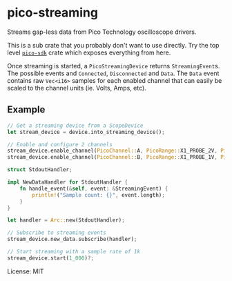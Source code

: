 # pico-streaming

Streams gap-less data from Pico Technology oscilloscope drivers.

This is a sub crate that you probably don't want to use directly. Try the top level
[`pico-sdk`](https://crates.io/crates/pico-sdk) crate which exposes everything from here.

Once streaming is started, a `PicoStreamingDevice` returns `StreamingEvent`s. The possible events
and `Connected`, `Disconnected` and `Data`. The `Data` event contains raw `Vec<i16>` samples for
each enabled channel that can easily be scaled to the channel units (ie. Volts, Amps, etc).


## Example
```rust
// Get a streaming device from a ScopeDevice
let stream_device = device.into_streaming_device();

// Enable and configure 2 channels
stream_device.enable_channel(PicoChannel::A, PicoRange::X1_PROBE_2V, PicoCoupling::DC);
stream_device.enable_channel(PicoChannel::B, PicoRange::X1_PROBE_1V, PicoCoupling::AC);

struct StdoutHandler;

impl NewDataHandler for StdoutHandler {
    fn handle_event(&self, event: &StreamingEvent) {
        println!("Sample count: {}", event.length);
    }
}

let handler = Arc::new(StdoutHandler);

// Subscribe to streaming events
stream_device.new_data.subscribe(handler);

// Start streaming with a sample rate of 1k
stream_device.start(1_000)?;
```

License: MIT
